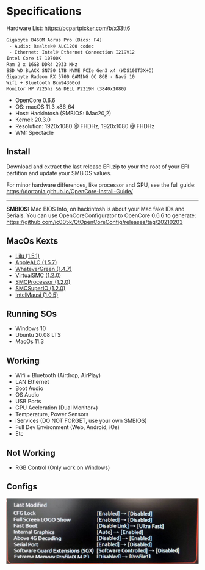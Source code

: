 # Specifications

Hardware List: https://pcpartpicker.com/b/x33tt6
```
Gigabyte B460M Aorus Pro (Bios: F4)
 - Audio: Realtek® ALC1200 codec
 - Ethernet: Intel® Ethernet Connection I219V12
Intel Core i7 10700K
Ram 2 x 16GB DDR4 2933 MHz
SSD WD BLACK SN750 1TB NVME PCIe Gen3 x4 (WDS100T3XHC)
Gigabyte Radeon RX 5700 GAMING OC 8GB - Navi 10
Wifi + Bluetooth Bcm94360cd
Monitor HP V225hz && DELL P2219H (3840x1080)
```

- OpenCore 0.6.6
- OS: macOS 11.3 x86_64
- Host: Hackintosh (SMBIOS: iMac20,2)
- Kernel: 20.3.0
- Resolution: 1920x1080 @ FHDHz, 1920x1080 @ FHDHz
- WM: Spectacle

## Install

Download and extract the last release EFI.zip to your the root of your EFI partition and update your SMBIOS values.

For minor hardware differences, like processor and GPU, see the full guide:
https://dortania.github.io/OpenCore-Install-Guide/

---

**SMBIOS:** Mac BIOS Info, on hackintosh is about your Mac fake IDs and Serials.
You can use OpenCoreConfigurator to OpenCore 0.6.6 to generate:
https://github.com/ic005k/QtOpenCoreConfig/releases/tag/20210203

## MacOs Kexts

- [Lilu (1.5.1)](https://github.com/acidanthera/Lilu/releases/tag/1.5.1)
- [AppleALC (1.5.7)](https://github.com/acidanthera/AppleALC/releases/tag/1.5.7)
- [WhateverGreen (1.4.7)](https://github.com/acidanthera/WhateverGreen/releases/tag/1.4.7)
- [VirtualSMC (1.2.0)](https://github.com/acidanthera/VirtualSMC/releases/tag/1.2.0)
- [SMCProcessor (1.2.0)](https://github.com/acidanthera/VirtualSMC/releases/tag/1.2.0)
- [SMCSuperIO (1.2.0)](https://github.com/acidanthera/VirtualSMC/releases/tag/1.2.0)
- [IntelMausi (1.0.5)](https://github.com/acidanthera/IntelMausi/releases/tag/1.0.5)

## Running SOs

- Windows 10
- Ubuntu 20.08 LTS
- MacOs 11.3

## Working

- Wifi + Bluetooth (Airdrop, AirPlay)
- LAN Ethernet
- Boot Audio
- OS Audio
- USB Ports
- GPU Aceleration (Dual Monitor+)
- Temperature, Power Sensors
- iServices (DO NOT FORGET, use your own SMBIOS)
- Full Dev Environment (Web, Android, iOs)
- Etc

## Not Working

- RGB Control (Only work on Windows)

## Configs

![Bios Config](images/BiosConfig.jpg)
